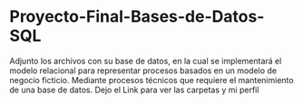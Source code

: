 # Proyecto-Final-Bases-de-Datos-SQL
Adjunto los archivos con su base de datos, en la cual se implementará el modelo relacional para representar procesos basados en un modelo de negocio ficticio. Mediante procesos técnicos que requiere el mantenimiento de una base de datos.
Dejo el Link para ver las carpetas y mi perfil 
